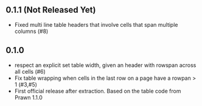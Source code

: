 ## 0.1.1 (Not Released Yet)

* Fixed multi line table headers that involve cells that span multiple columns (#8)

## 0.1.0 

* respect an explicit set table width, given an header with rowspan across all cells (#6)
* Fix table wrapping when cells in the last row on a page have a rowpan > 1 (#3,#5)
* First official release after extraction. Based on the table code from Prawn 1.1.0

